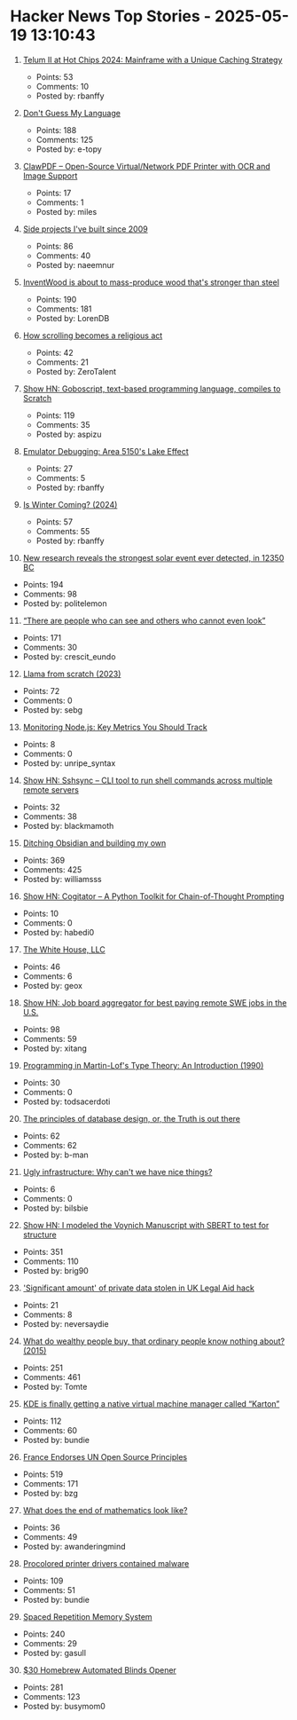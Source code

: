 # Hacker News Top Stories - 2025-05-19 13:10:43

1. [Telum II at Hot Chips 2024: Mainframe with a Unique Caching Strategy](https://chipsandcheese.com/p/telum-ii-at-hot-chips-2024-mainframe-with-a-unique-caching-strategy)
   - Points: 53
   - Comments: 10
   - Posted by: rbanffy

2. [Don't Guess My Language](https://vitonsky.net/blog/2025/05/17/language-detection/)
   - Points: 188
   - Comments: 125
   - Posted by: e-topy

3. [ClawPDF – Open-Source Virtual/Network PDF Printer with OCR and Image Support](https://github.com/clawsoftware/clawPDF)
   - Points: 17
   - Comments: 1
   - Posted by: miles

4. [Side projects I've built since 2009](https://naeemnur.com/side-projects/)
   - Points: 86
   - Comments: 40
   - Posted by: naeemnur

5. [InventWood is about to mass-produce wood that's stronger than steel](https://techcrunch.com/2025/05/12/inventwood-is-about-to-mass-produce-wood-thats-stronger-than-steel/)
   - Points: 190
   - Comments: 181
   - Posted by: LorenDB

6. [How scrolling becomes a religious act](https://etymology.substack.com/p/youre-literally-worshipping-your)
   - Points: 42
   - Comments: 21
   - Posted by: ZeroTalent

7. [Show HN: Goboscript, text-based programming language, compiles to Scratch](https://github.com/aspizu/goboscript)
   - Points: 119
   - Comments: 35
   - Posted by: aspizu

8. [Emulator Debugging: Area 5150's Lake Effect](https://martypc.blogspot.com/2025/05/emulator-debugging-area-5150s-lake.html)
   - Points: 27
   - Comments: 5
   - Posted by: rbanffy

9. [Is Winter Coming? (2024)](https://www.datagubbe.se/winter/)
   - Points: 57
   - Comments: 55
   - Posted by: rbanffy

10. [New research reveals the strongest solar event ever detected, in 12350 BC](https://phys.org/news/2025-05-reveals-strongest-solar-event-bc.html)
   - Points: 194
   - Comments: 98
   - Posted by: politelemon

11. [“There are people who can see and others who cannot even look”](https://worldhistory.substack.com/p/there-are-people-who-can-see-and)
   - Points: 171
   - Comments: 30
   - Posted by: crescit_eundo

12. [Llama from scratch (2023)](https://blog.briankitano.com/llama-from-scratch/)
   - Points: 72
   - Comments: 0
   - Posted by: sebg

13. [Monitoring Node.js: Key Metrics You Should Track](https://last9.io/blog/node-js-key-metrics/)
   - Points: 8
   - Comments: 0
   - Posted by: unripe_syntax

14. [Show HN: Sshsync – CLI tool to run shell commands across multiple remote servers](https://github.com/Blackmamoth/sshsync)
   - Points: 32
   - Comments: 38
   - Posted by: blackmamoth

15. [Ditching Obsidian and building my own](https://amberwilliams.io/blogs/building-my-own-pkms)
   - Points: 369
   - Comments: 425
   - Posted by: williamsss

16. [Show HN: Cogitator – A Python Toolkit for Chain-of-Thought Prompting](https://github.com/habedi/cogitator)
   - Points: 10
   - Comments: 0
   - Posted by: habedi0

17. [The White House, LLC](https://english.elpais.com/economy-and-business/2025-05-19/the-white-house-llc.html)
   - Points: 46
   - Comments: 6
   - Posted by: geox

18. [Show HN: Job board aggregator for best paying remote SWE jobs in the U.S.](https://www.remoteswe.fyi)
   - Points: 98
   - Comments: 59
   - Posted by: xitang

19. [Programming in Martin-Lof's Type Theory: An Introduction (1990)](https://www.cse.chalmers.se/research/group/logic/book/)
   - Points: 30
   - Comments: 0
   - Posted by: todsacerdoti

20. [The principles of database design, or, the Truth is out there](https://ebellani.github.io/blog/2025/the-principles-of-database-design-or-the-truth-is-out-there/)
   - Points: 62
   - Comments: 62
   - Posted by: b-man

21. [Ugly infrastructure: Why can't we have nice things?](https://jordanwtaylor2.substack.com/p/ugly-infrastructure-why-cant-we-have)
   - Points: 6
   - Comments: 0
   - Posted by: bilsbie

22. [Show HN: I modeled the Voynich Manuscript with SBERT to test for structure](https://github.com/brianmg/voynich-nlp-analysis)
   - Points: 351
   - Comments: 110
   - Posted by: brig90

23. ['Significant amount' of private data stolen in UK Legal Aid hack](https://www.bbc.co.uk/news/articles/cgr5g4pv2l0o)
   - Points: 21
   - Comments: 8
   - Posted by: neversaydie

24. [What do wealthy people buy, that ordinary people know nothing about? (2015)](https://old.reddit.com/r/AskReddit/comments/2s9u0s/comment/cnnmca8/)
   - Points: 251
   - Comments: 461
   - Posted by: Tomte

25. [KDE is finally getting a native virtual machine manager called “Karton”](https://www.neowin.net/news/kde-is-finally-getting-a-native-virtual-machine-manager-called-karton/)
   - Points: 112
   - Comments: 60
   - Posted by: bundie

26. [France Endorses UN Open Source Principles](https://social.numerique.gouv.fr/@codegouvfr/114529954373492878)
   - Points: 519
   - Comments: 171
   - Posted by: bzg

27. [What does the end of mathematics look like?](https://www.awanderingmind.blog/posts/2025-05-18-what-does-the-end-of-mathematics-look-like.html)
   - Points: 36
   - Comments: 49
   - Posted by: awanderingmind

28. [Procolored printer drivers contained malware](https://www.neowin.net/news/this-printer-company-served-you-malware-for-months-and-dismissed-it-as-false-positives/)
   - Points: 109
   - Comments: 51
   - Posted by: bundie

29. [Spaced Repetition Memory System](https://notes.andymatuschak.org/Spaced_repetition_memory_system)
   - Points: 240
   - Comments: 29
   - Posted by: gasull

30. [$30 Homebrew Automated Blinds Opener](https://sifter.org/~simon/journal/20240718.html)
   - Points: 281
   - Comments: 123
   - Posted by: busymom0


